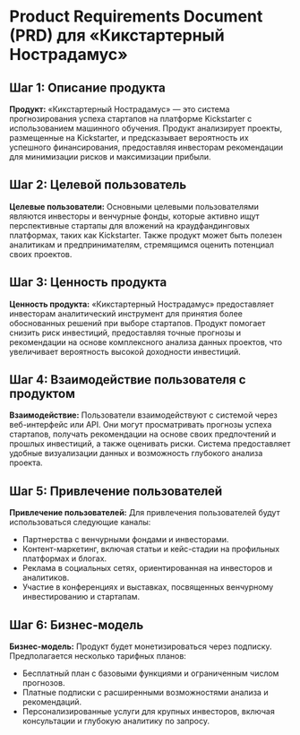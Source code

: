 # Product Requirements Document (PRD) для «Кикстартерный Нострадамус»

## Шаг 1: Описание продукта

**Продукт:**
«Кикстартерный Нострадамус» — это система прогнозирования успеха стартапов на платформе Kickstarter с использованием машинного обучения. Продукт анализирует проекты, размещенные на Kickstarter, и предсказывает вероятность их успешного финансирования, предоставляя инвесторам рекомендации для минимизации рисков и максимизации прибыли.

## Шаг 2: Целевой пользователь

**Целевые пользователи:**
Основными целевыми пользователями являются инвесторы и венчурные фонды, которые активно ищут перспективные стартапы для вложений на краудфандинговых платформах, таких как Kickstarter. Также продукт может быть полезен аналитикам и предпринимателям, стремящимся оценить потенциал своих проектов.

## Шаг 3: Ценность продукта

**Ценность продукта:**
«Кикстартерный Нострадамус» предоставляет инвесторам аналитический инструмент для принятия более обоснованных решений при выборе стартапов. Продукт помогает снизить риск инвестиций, предоставляя точные прогнозы и рекомендации на основе комплексного анализа данных проектов, что увеличивает вероятность высокой доходности инвестиций.

## Шаг 4: Взаимодействие пользователя с продуктом

**Взаимодействие:**
Пользователи взаимодействуют с системой через веб-интерфейс или API. Они могут просматривать прогнозы успеха стартапов, получать рекомендации на основе своих предпочтений и прошлых инвестиций, а также оценивать риски. Система предоставляет удобные визуализации данных и возможность глубокого анализа проекта.

## Шаг 5: Привлечение пользователей

**Привлечение пользователей:**
Для привлечения пользователей будут использоваться следующие каналы:
- Партнерства с венчурными фондами и инвесторами.
- Контент-маркетинг, включая статьи и кейс-стадии на профильных платформах и блогах.
- Реклама в социальных сетях, ориентированная на инвесторов и аналитиков.
- Участие в конференциях и выставках, посвященных венчурному инвестированию и стартапам.

## Шаг 6: Бизнес-модель

**Бизнес-модель:**
Продукт будет монетизироваться через подписку. Предполагается несколько тарифных планов:
- Бесплатный план с базовыми функциями и ограниченным числом прогнозов.
- Платные подписки с расширенными возможностями анализа и рекомендаций.
- Персонализированные услуги для крупных инвесторов, включая консультации и глубокую аналитику по запросу.
